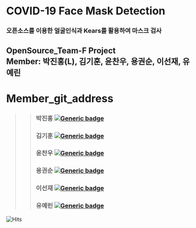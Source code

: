 # COVID-19 Face Mask Detection  
### 오픈소스를 이용한 얼굴인식과 Kears를 활용하여 마스크 검사  

OpenSource_Team-F Project  
Member: 박진홍(L), 김기훈, 윤찬우, 용권순, 이선재, 유예린  
------------------------------------------
# Member_git_address
>>### 박진홍  [![Generic badge](https://img.shields.io/badge/github-go-red?logo=github)](https://github.com/HallymhongE)<br>
>>### 김기훈  [![Generic badge](https://img.shields.io/badge/github-go-orange?logo=github)](https://github.com/daedu0813)<br>
>>### 윤찬우  [![Generic badge](https://img.shields.io/badge/github-go-green?logo=github)](https://github.com/GitCWoo)<br>
>>### 용권순 [![Generic badge](https://img.shields.io/badge/github-go-blue?logo=github)](https://github.com/reversesky)<br>
>>### 이선재  [![Generic badge](https://img.shields.io/badge/github-go-blueviolet?logo=github)](https://github.com/sunnyleeee)<br>
>>### 유예린  [![Generic badge](https://img.shields.io/badge/github-go-ff69b4?logo=github)](https://github.com/yl-zzzz)<br>
![Hits](https://hits.seeyoufarm.com/api/count/incr/badge.svg?url=https://github.com/sunnyleeee/OpenSource_Team-F)  

